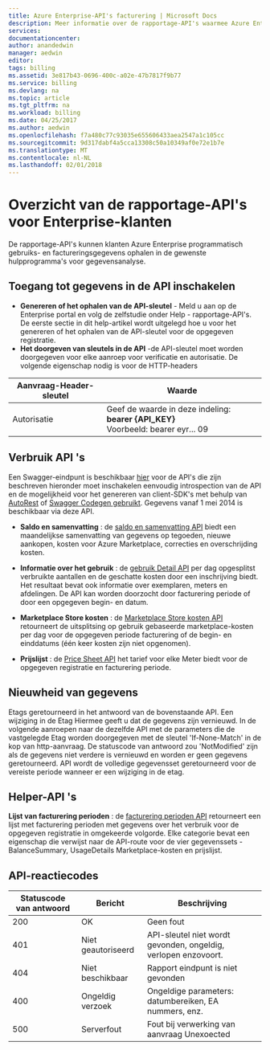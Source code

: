 ```yaml
---
title: Azure Enterprise-API's facturering | Microsoft Docs
description: Meer informatie over de rapportage-API's waarmee Azure Enterprise-klanten voor het ophalen van gegevens over het verbruik programmatisch.
services: 
documentationcenter: 
author: anandedwin
manager: aedwin
editor: 
tags: billing
ms.assetid: 3e817b43-0696-400c-a02e-47b7817f9b77
ms.service: billing
ms.devlang: na
ms.topic: article
ms.tgt_pltfrm: na
ms.workload: billing
ms.date: 04/25/2017
ms.author: aedwin
ms.openlocfilehash: f7a480c77c93035e655606433aea2547a1c105cc
ms.sourcegitcommit: 9d317dabf4a5cca13308c50a10349af0e72e1b7e
ms.translationtype: MT
ms.contentlocale: nl-NL
ms.lasthandoff: 02/01/2018
---
```

# <a name="overview-of-reporting-apis-for-enterprise-customers"></a>Overzicht van de rapportage-API's voor Enterprise-klanten
De rapportage-API's kunnen klanten Azure Enterprise programmatisch gebruiks- en factureringsgegevens ophalen in de gewenste hulpprogramma's voor gegevensanalyse. 

## <a name="enabling-data-access-to-the-api"></a>Toegang tot gegevens in de API inschakelen
* **Genereren of het ophalen van de API-sleutel** - Meld u aan op de Enterprise portal en volg de zelfstudie onder Help - rapportage-API's. De eerste sectie in dit help-artikel wordt uitgelegd hoe u voor het genereren of het ophalen van de API-sleutel voor de opgegeven registratie.
* **Het doorgeven van sleutels in de API** -de API-sleutel moet worden doorgegeven voor elke aanroep voor verificatie en autorisatie. De volgende eigenschap nodig is voor de HTTP-headers

|Aanvraag-Header-sleutel | Waarde|
|-|-|
|Autorisatie| Geef de waarde in deze indeling: **bearer {API_KEY}** <br/> Voorbeeld: bearer eyr... 09|

## <a name="consumption-apis"></a>Verbruik API 's
Een Swagger-eindpunt is beschikbaar [hier](https://consumption.azure.com/swagger/ui/index) voor de API's die zijn beschreven hieronder moet inschakelen eenvoudig introspection van de API en de mogelijkheid voor het genereren van client-SDK's met behulp van [AutoRest](https://github.com/Azure/AutoRest) of [Swagger Codegen gebruikt](http://swagger.io/swagger-codegen/). Gegevens vanaf 1 mei 2014 is beschikbaar via deze API. 

* **Saldo en samenvatting** : de [saldo en samenvatting API](https://docs.microsoft.com/rest/api/billing/enterprise/billing-enterprise-api-balance-summary) biedt een maandelijkse samenvatting van gegevens op tegoeden, nieuwe aankopen, kosten voor Azure Marketplace, correcties en overschrijding kosten.

* **Informatie over het gebruik** : de [gebruik Detail API](https://docs.microsoft.com/rest/api/billing/enterprise/billing-enterprise-api-usage-detail) per dag opgesplitst verbruikte aantallen en de geschatte kosten door een inschrijving biedt. Het resultaat bevat ook informatie over exemplaren, meters en afdelingen. De API kan worden doorzocht door facturering periode of door een opgegeven begin- en datum. 

* **Marketplace Store kosten** : de [Marketplace Store kosten API](https://docs.microsoft.com/rest/api/billing/enterprise/billing-enterprise-api-marketplace-storecharge) retourneert de uitsplitsing op gebruik gebaseerde marketplace-kosten per dag voor de opgegeven periode facturering of de begin- en einddatums (één keer kosten zijn niet opgenomen).

* **Prijslijst** : de [Price Sheet API](https://docs.microsoft.com/rest/api/billing/enterprise/billing-enterprise-api-pricesheet) het tarief voor elke Meter biedt voor de opgegeven registratie en facturering periode. 

## <a name="data-freshness"></a>Nieuwheid van gegevens
Etags geretourneerd in het antwoord van de bovenstaande API. Een wijziging in de Etag Hiermee geeft u dat de gegevens zijn vernieuwd.  In de volgende aanroepen naar de dezelfde API met de parameters die de vastgelegde Etag worden doorgegeven met de sleutel 'If-None-Match' in de kop van http-aanvraag. De statuscode van antwoord zou 'NotModified' zijn als de gegevens niet verdere is vernieuwd en worden er geen gegevens geretourneerd. API wordt de volledige gegevensset geretourneerd voor de vereiste periode wanneer er een wijziging in de etag.

## <a name="helper-apis"></a>Helper-API 's
 **Lijst van facturering perioden** : de [facturering perioden API](https://docs.microsoft.com/rest/api/billing/enterprise/billing-enterprise-api-billing-periods) retourneert een lijst met facturering perioden met gegevens over het verbruik voor de opgegeven registratie in omgekeerde volgorde. Elke categorie bevat een eigenschap die verwijst naar de API-route voor de vier gegevenssets - BalanceSummary, UsageDetails Marketplace-kosten en prijslijst.


## <a name="api-response-codes"></a>API-reactiecodes  
|Statuscode van antwoord|Bericht|Beschrijving|
|-|-|-|
|200| OK|Geen fout|
|401| Niet geautoriseerd| API-sleutel niet wordt gevonden, ongeldig, verlopen enzovoort.|
|404| Niet beschikbaar| Rapport eindpunt is niet gevonden|
|400| Ongeldig verzoek| Ongeldige parameters: datumbereiken, EA nummers, enz.|
|500| Serverfout| Fout bij verwerking van aanvraag Unexoected| 









